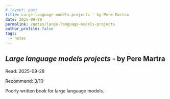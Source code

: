 ```yaml
---
# layout: post
title: Large language models projects - by Pere Martra
date: 2025-09-28
permalink: /notes/large-language-models-projects
author_profile: false
tags:
  - notes
---
```


## *Large language models projects* - by Pere Martra

Read: 2025-09-28

Recommend: 3/10

Poorly written book for large language models. 